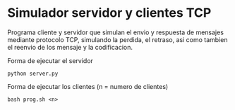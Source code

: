 # Simulador servidor y clientes TCP

Programa cliente y servidor que simulan el envio y respuesta de mensajes mediante protocolo TCP, simulando la perdida, el retraso, asi como tambien el reenvio de los mensaje y la codificacion.

Forma de ejecutar el servidor

`
  python server.py
`

Forma de ejecutar los clientes (n = numero de clientes)

`
  bash prog.sh <n>
`

